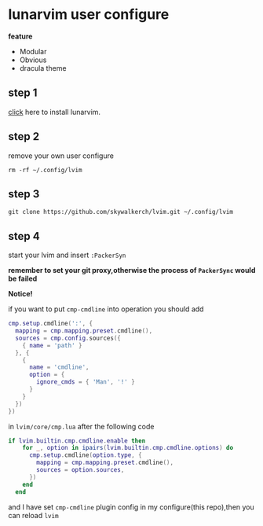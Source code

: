 # lunarvim user configure

**feature**

- Modular
- Obvious
- dracula theme
## step 1
[click](https://www.lunarvim.org/docs/installation) here to install lunarvim.
## step 2
remove your own user configure

`rm -rf ~/.config/lvim`
## step 3
`git clone https://github.com/skywalkerch/lvim.git ~/.config/lvim`

## step 4
start your lvim and insert `:PackerSyn`

**remember to set your git proxy,otherwise the process of `PackerSync` would be failed**

**Notice!**

if you want to put `cmp-cmdline` into operation 
you should add
```lua
cmp.setup.cmdline(':', {
  mapping = cmp.mapping.preset.cmdline(),
  sources = cmp.config.sources({
    { name = 'path' }
  }, {
    {
      name = 'cmdline',
      option = {
        ignore_cmds = { 'Man', '!' }
      }
    }
  })
})
```

in `lvim/core/cmp.lua` after the following code
```lua
if lvim.builtin.cmp.cmdline.enable then
    for _, option in ipairs(lvim.builtin.cmp.cmdline.options) do
      cmp.setup.cmdline(option.type, {
        mapping = cmp.mapping.preset.cmdline(),
        sources = option.sources,
      })
    end
  end
```
and I have set `cmp-cmdline` plugin config in my configure(this repo),then you can reload `lvim`
